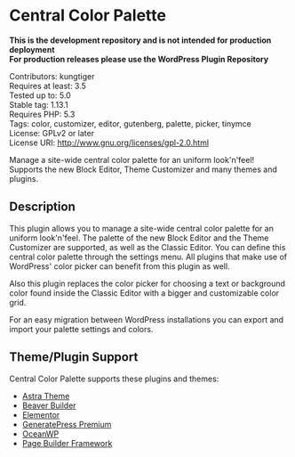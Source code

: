 # Central Color Palette

**This is the development repository and is not intended for production deployment  
For production releases please use the WordPress Plugin Repository**

Contributors: kungtiger  
Requires at least: 3.5  
Tested up to: 5.0  
Stable tag: 1.13.1  
Requires PHP: 5.3  
Tags: color, customizer, editor, gutenberg, palette, picker, tinymce  
License: GPLv2 or later  
License URI: http://www.gnu.org/licenses/gpl-2.0.html  

Manage a site-wide central color palette for an uniform look'n'feel! Supports the new Block Editor, Theme Customizer and many themes and plugins.

## Description

This plugin allows you to manage a site-wide central color palette for an uniform look'n'feel. The palette of the new Block Editor and the Theme Customizer are supported, as well as the Classic Editor. You can define this central color palette through the settings menu. All plugins that make use of WordPress' color picker can benefit from this plugin as well.

Also this plugin replaces the color picker for choosing a text or background color found inside the Classic Editor with a bigger and customizable color grid.

For an easy migration between WordPress installations you can export and import your palette settings and colors.

## Theme/Plugin Support
Central Color Palette supports these plugins and themes:

- [Astra Theme](https://wpastra.com)
- [Beaver Builder](https://www.wpbeaverbuilder.com)
- [Elementor](https://wordpress.org/plugins/elementor)
- [GeneratePress Premium](https://generatepress.com/premium)
- [OceanWP](https://oceanwp.org)
- [Page Builder Framework](https://wp-pagebuilderframework.com)
